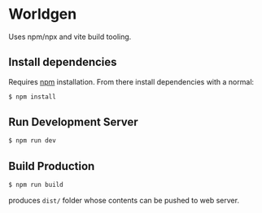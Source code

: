 Worldgen
========

Uses npm/npx and vite build tooling.

Install dependencies
--------------------

Requires [npm](https://nodejs.org/en/download) installation. From there install
dependencies with a normal:

```sh
$ npm install
```

Run Development Server
----------------------

```sh
$ npm run dev
```

Build Production
----------------

```sh
$ npm run build
```

produces `dist/` folder whose contents can be pushed to web server.

